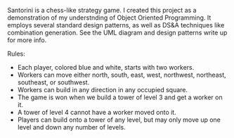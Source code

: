 Santorini is a chess-like strategy game. I created this project as a demonstration of my understnding of Object Oriented Programming. It employs several standard design patterns, as well as
DS&A techniques like combination generation. See the UML diagram and design patterns write up for more info.

Rules:
- Each player, colored blue and white, starts with two workers.
- Workers can move either north, south, east, west, northwest, northeast, southeast, or southwest. 
- Workers can build in any direction in any occupied square.
- The game is won when we build a tower of level 3 and get a worker on it.
- A tower of level 4 cannot have a worker moved onto it.
- Players can build onto a tower of any level, but may only move up one level and down any number of levels.
